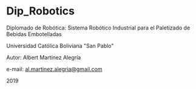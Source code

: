 # Dip_Robotics
Diplomado de Robótica: Sistema Robótico Industrial para el Paletizado de Bebidas Embotelladas

Universidad Católica Boliviana "San Pablo"

Autor: Albert Martínez Alegría

e-mail: al.martinez.alegria@gmail.com

2019
